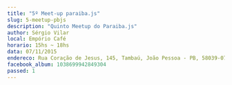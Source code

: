 ```yaml
---
title: "5º Meet-up paraiba.js"
slug: 5-meetup-pbjs
description: "Quinto Meetup do Paraiba.js"
author: Sérgio Vilar
local: Empório Café
horario: 15hs ~ 18hs
data: 07/11/2015
endereco: Rua Coração de Jesus, 145, Tambaú, João Pessoa - PB, 58039-070
facebook_album: 1038699942849304
passed: 1
---
```

